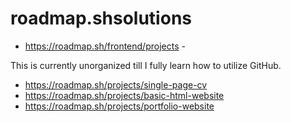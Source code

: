 # roadmap.shsolutions

- https://roadmap.sh/frontend/projects -

This is currently unorganized till I fully learn how to utilize GitHub.  

- https://roadmap.sh/projects/single-page-cv
- https://roadmap.sh/projects/basic-html-website
- https://roadmap.sh/projects/portfolio-website
